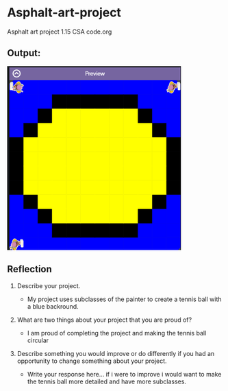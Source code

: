 # Asphalt-art-project
Asphalt art project 1.15 CSA code.org

## Output:

![alt text](image.png)

## Reflection

1. Describe your project.

   - My project uses subclasses of the painter to create a tennis ball with a blue backround.

2. What are two things about your project that you are proud of?

   - I am proud of completing the project and making the tennis ball circular

3. Describe something you would improve or do differently if you had an opportunity to change something about your project.

   - Write your response here...
if i were to improve i would want to make the tennis ball more detailed and have more subclasses.